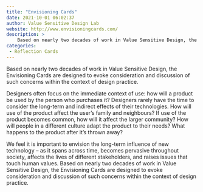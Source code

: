 ```yaml
---
title: "Envisioning Cards"
date: 2021-10-01 06:02:37
author: Value Sensitive Design Lab
website: http://www.envisioningcards.com/
description: >
    Based on nearly two decades of work in Value Sensitive Design, the Envisioning Cards are designed to evoke consideration and discussion of such concerns within the context of design practice.
categories:
 - Reflection Cards
---
```


Based on nearly two decades of work in Value Sensitive Design, the Envisioning Cards are designed to evoke consideration and discussion of such concerns within the context of design practice.

Designers often focus on the immediate context of use: how will a product be used by the person who purchases it? Designers rarely have the time to consider the long-term and indirect effects of their technologies. How will use of the product affect the user’s family and neighbours? If use of the product becomes common, how will it affect the larger community? How will people in a different culture adapt the product to their needs? What happens to the product after it’s thrown away?

We feel it is important to envision the long-term influence of new technology – as it spans across time, becomes pervasive throughout society, affects the lives of different stakeholders, and raises issues that touch human values. Based on nearly two decades of work in Value Sensitive Design, the Envisioning Cards are designed to evoke consideration and discussion of such concerns within the context of design practice.

